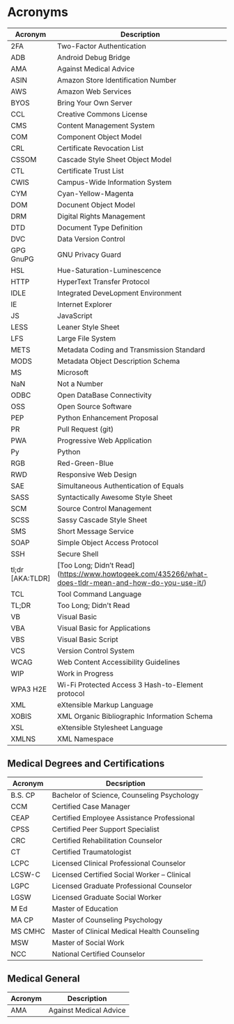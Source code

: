 # Acronyms 

| Acronym | Description | 
| ---- | ---- | 
|2FA| Two-Factor Authentication | 
|ADB| Android Debug Bridge | 
|AMA| Against Medical Advice |  
|ASIN| Amazon Store Identification Number |  
|AWS| Amazon Web Services |  
|BYOS| Bring Your Own Server |  
|CCL| Creative Commons License |  
|CMS| Content Management System | 
|COM| Component Object Model |  
|CRL|Certificate Revocation List|
|CSSOM| Cascade Style Sheet Object Model | 
|CTL|Certificate Trust List|
|CWIS|Campus-Wide Information System|
|CYM| Cyan-Yellow-Magenta |  
|DOM| Docunent Object Model |  
|DRM| Digital Rights Management |  
|DTD| Document Type Definition |  
|DVC| Data Version Control | 
|GPG <BR> GnuPG| GNU Privacy Guard |  
|HSL| Hue-Saturation-Luminescence  |  
|HTTP|HyperText Transfer Protocol|  
|IDLE| Integrated DeveLopment Environment |  
|IE| Internet Explorer |  
|JS| JavaScript |  
|LESS| Leaner Style Sheet |  
|LFS| Large File System |  
|METS|Metadata Coding and Transmission Standard|  
|MODS|Metadata Object Description Schema|  
|MS| Microsoft |  
|NaN| Not a Number |  
|ODBC|Open DataBase Connectivity |
|OSS| Open Source Software|  
|PEP| Python Enhancement Proposal | 
|PR| Pull Request (git) |  
|PWA|Progressive Web Application|
|Py| Python |  
|RGB| Red-Green-Blue |  
|RWD|Responsive Web Design|
|SAE|Simultaneous Authentication of Equals|
|SASS| Syntactically Awesome Style Sheet |
|SCM|Source Control Management|  
|SCSS| Sassy Cascade Style Sheet | 
|SMS| Short Message Service |  
|SOAP|Simple Object Access Protocol|  
|SSH| Secure Shell |  
|tl;dr <BR> [AKA:TLDR]| [Too Long; Didn’t Read] (https://www.howtogeek.com/435266/what-does-tldr-mean-and-how-do-you-use-it/)  |  
|TCL|Tool Command Language|  
|TL;DR| Too Long; Didn't Read |  
|VB| Visual Basic |  
|VBA| Visual Basic for Applications |  
|VBS| Visual Basic Script |  
|VCS|Version Control System|
|WCAG|Web Content Accessibility Guidelines|
|WIP| Work in Progress | 
|WPA3 H2E|Wi-Fi Protected Access 3 Hash-to-Element protocol|
|XML|eXtensible Markup Language|
|XOBIS|XML Organic Bibliographic Information Schema|
|XSL|eXtensible Stylesheet Language|
|XMLNS|XML Namespace|

## Medical Degrees and Certifications

| Acronym | Decsription |  
| -- | -- |  
| B.S. CP|Bachelor of Science, Counseling Psychology |  
| CCM|Certified Case Manager |  
| CEAP|Certified Employee Assistance Professional |  
| CPSS|Certified Peer Support Specialist |  
| CRC|Certified Rehabilitation Counselor |  
| CT|Certified Traumatologist |  
| LCPC|Licensed Clinical Professional Counselor |  
| LCSW-C|Licensed Certified Social Worker – Clinical |  
| LGPC|Licensed Graduate Professional Counselor |  
| LGSW|Licensed Graduate Social Worker |  
| M Ed|Master of Education |  
| MA CP|Master of Counseling Psychology |  
| MS CMHC|Master of Clinical Medical Health Counseling |  
| MSW|Master of Social Work |  
| NCC|National Certified Counselor |  

## Medical General 

| Acronym | Description | 
| ---- | ---- | 
|AMA| Against Medical Advice |

